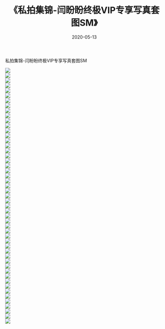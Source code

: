 ﻿---
layout: post
title:  《私拍集锦-闫盼盼终极VIP专享写真套图SM》
date:   2020-05-13
img: http://imgx.orgx.ga/漏D/网络美图/2020/私拍集锦-闫盼盼终极VIP专享写真套图SM/000.jpg
categories: [美女, 清纯, 唯美]
---

私拍集锦-闫盼盼终极VIP专享写真套图SM

  ![](http://imgx.orgx.ga/漏D/网络美图/2020/私拍集锦-闫盼盼终极VIP专享写真套图SM/001.jpg) <br> ![](http://imgx.orgx.ga/漏D/网络美图/2020/私拍集锦-闫盼盼终极VIP专享写真套图SM/002.jpg) <br> ![](http://imgx.orgx.ga/漏D/网络美图/2020/私拍集锦-闫盼盼终极VIP专享写真套图SM/003.jpg) <br> ![](http://imgx.orgx.ga/漏D/网络美图/2020/私拍集锦-闫盼盼终极VIP专享写真套图SM/004.jpg) <br> ![](http://imgx.orgx.ga/漏D/网络美图/2020/私拍集锦-闫盼盼终极VIP专享写真套图SM/005.jpg) <br> ![](http://imgx.orgx.ga/漏D/网络美图/2020/私拍集锦-闫盼盼终极VIP专享写真套图SM/006.jpg) <br> ![](http://imgx.orgx.ga/漏D/网络美图/2020/私拍集锦-闫盼盼终极VIP专享写真套图SM/007.jpg) <br> ![](http://imgx.orgx.ga/漏D/网络美图/2020/私拍集锦-闫盼盼终极VIP专享写真套图SM/008.jpg) <br> ![](http://imgx.orgx.ga/漏D/网络美图/2020/私拍集锦-闫盼盼终极VIP专享写真套图SM/009.jpg) <br> ![](http://imgx.orgx.ga/漏D/网络美图/2020/私拍集锦-闫盼盼终极VIP专享写真套图SM/010.jpg) <br> ![](http://imgx.orgx.ga/漏D/网络美图/2020/私拍集锦-闫盼盼终极VIP专享写真套图SM/011.jpg) <br> ![](http://imgx.orgx.ga/漏D/网络美图/2020/私拍集锦-闫盼盼终极VIP专享写真套图SM/012.jpg) <br> ![](http://imgx.orgx.ga/漏D/网络美图/2020/私拍集锦-闫盼盼终极VIP专享写真套图SM/013.jpg) <br> ![](http://imgx.orgx.ga/漏D/网络美图/2020/私拍集锦-闫盼盼终极VIP专享写真套图SM/014.jpg) <br> ![](http://imgx.orgx.ga/漏D/网络美图/2020/私拍集锦-闫盼盼终极VIP专享写真套图SM/015.jpg) <br> ![](http://imgx.orgx.ga/漏D/网络美图/2020/私拍集锦-闫盼盼终极VIP专享写真套图SM/016.jpg) <br> ![](http://imgx.orgx.ga/漏D/网络美图/2020/私拍集锦-闫盼盼终极VIP专享写真套图SM/017.jpg) <br> ![](http://imgx.orgx.ga/漏D/网络美图/2020/私拍集锦-闫盼盼终极VIP专享写真套图SM/018.jpg) <br> ![](http://imgx.orgx.ga/漏D/网络美图/2020/私拍集锦-闫盼盼终极VIP专享写真套图SM/019.jpg) <br> ![](http://imgx.orgx.ga/漏D/网络美图/2020/私拍集锦-闫盼盼终极VIP专享写真套图SM/020.jpg) <br> ![](http://imgx.orgx.ga/漏D/网络美图/2020/私拍集锦-闫盼盼终极VIP专享写真套图SM/021.jpg) <br> ![](http://imgx.orgx.ga/漏D/网络美图/2020/私拍集锦-闫盼盼终极VIP专享写真套图SM/022.jpg) <br> ![](http://imgx.orgx.ga/漏D/网络美图/2020/私拍集锦-闫盼盼终极VIP专享写真套图SM/023.jpg) <br> ![](http://imgx.orgx.ga/漏D/网络美图/2020/私拍集锦-闫盼盼终极VIP专享写真套图SM/024.jpg) <br> ![](http://imgx.orgx.ga/漏D/网络美图/2020/私拍集锦-闫盼盼终极VIP专享写真套图SM/025.jpg) <br> ![](http://imgx.orgx.ga/漏D/网络美图/2020/私拍集锦-闫盼盼终极VIP专享写真套图SM/026.jpg) <br> ![](http://imgx.orgx.ga/漏D/网络美图/2020/私拍集锦-闫盼盼终极VIP专享写真套图SM/027.jpg) <br> ![](http://imgx.orgx.ga/漏D/网络美图/2020/私拍集锦-闫盼盼终极VIP专享写真套图SM/028.jpg) <br> ![](http://imgx.orgx.ga/漏D/网络美图/2020/私拍集锦-闫盼盼终极VIP专享写真套图SM/029.jpg) <br> ![](http://imgx.orgx.ga/漏D/网络美图/2020/私拍集锦-闫盼盼终极VIP专享写真套图SM/030.jpg) <br> ![](http://imgx.orgx.ga/漏D/网络美图/2020/私拍集锦-闫盼盼终极VIP专享写真套图SM/031.jpg) <br> ![](http://imgx.orgx.ga/漏D/网络美图/2020/私拍集锦-闫盼盼终极VIP专享写真套图SM/032.jpg) <br> ![](http://imgx.orgx.ga/漏D/网络美图/2020/私拍集锦-闫盼盼终极VIP专享写真套图SM/033.jpg) <br> ![](http://imgx.orgx.ga/漏D/网络美图/2020/私拍集锦-闫盼盼终极VIP专享写真套图SM/034.jpg) <br> ![](http://imgx.orgx.ga/漏D/网络美图/2020/私拍集锦-闫盼盼终极VIP专享写真套图SM/035.jpg) <br> ![](http://imgx.orgx.ga/漏D/网络美图/2020/私拍集锦-闫盼盼终极VIP专享写真套图SM/036.jpg) <br> ![](http://imgx.orgx.ga/漏D/网络美图/2020/私拍集锦-闫盼盼终极VIP专享写真套图SM/037.jpg) <br> ![](http://imgx.orgx.ga/漏D/网络美图/2020/私拍集锦-闫盼盼终极VIP专享写真套图SM/038.jpg) <br> ![](http://imgx.orgx.ga/漏D/网络美图/2020/私拍集锦-闫盼盼终极VIP专享写真套图SM/039.jpg) <br> ![](http://imgx.orgx.ga/漏D/网络美图/2020/私拍集锦-闫盼盼终极VIP专享写真套图SM/040.jpg) <br> ![](http://imgx.orgx.ga/漏D/网络美图/2020/私拍集锦-闫盼盼终极VIP专享写真套图SM/041.jpg) <br> ![](http://imgx.orgx.ga/漏D/网络美图/2020/私拍集锦-闫盼盼终极VIP专享写真套图SM/042.jpg) <br> ![](http://imgx.orgx.ga/漏D/网络美图/2020/私拍集锦-闫盼盼终极VIP专享写真套图SM/043.jpg) <br> ![](http://imgx.orgx.ga/漏D/网络美图/2020/私拍集锦-闫盼盼终极VIP专享写真套图SM/044.jpg) <br> ![](http://imgx.orgx.ga/漏D/网络美图/2020/私拍集锦-闫盼盼终极VIP专享写真套图SM/045.jpg) <br> ![](http://imgx.orgx.ga/漏D/网络美图/2020/私拍集锦-闫盼盼终极VIP专享写真套图SM/046.jpg) <br> ![](http://imgx.orgx.ga/漏D/网络美图/2020/私拍集锦-闫盼盼终极VIP专享写真套图SM/047.jpg) <br> ![](http://imgx.orgx.ga/漏D/网络美图/2020/私拍集锦-闫盼盼终极VIP专享写真套图SM/048.jpg) <br> ![](http://imgx.orgx.ga/漏D/网络美图/2020/私拍集锦-闫盼盼终极VIP专享写真套图SM/049.jpg) <br> ![](http://imgx.orgx.ga/漏D/网络美图/2020/私拍集锦-闫盼盼终极VIP专享写真套图SM/050.jpg) <br> ![](http://imgx.orgx.ga/漏D/网络美图/2020/私拍集锦-闫盼盼终极VIP专享写真套图SM/051.jpg) <br>